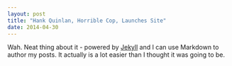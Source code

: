 ```yaml
---
layout: post
title: "Hank Quinlan, Horrible Cop, Launches Site"
date: 2014-04-30
---
```


Wah. Neat thing about it - powered by [Jekyll](http://jekyllrb.com) and I can use Markdown to author my posts. It actually is a lot easier than I thought it was going to be.